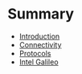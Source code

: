 # Summary

* [Introduction](README.md)
* [Connectivity](documentation/Connectivity.md)
* [Protocols](documentation/Protocols.md)
* [Intel Galileo](intel_galileo.md)

